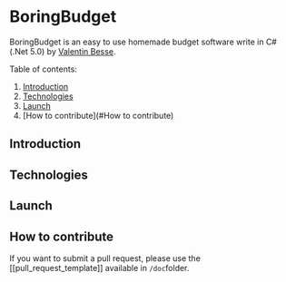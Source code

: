 # BoringBudget
BoringBudget is an easy to use homemade budget software write in C# (.Net 5.0) by [Valentin Besse](https://github.com/valentinbesse).

Table of contents:
1. [Introduction](#Introduction)
2. [Technologies](#Technologies)
3. [Launch](#Launch)
4. [How to contribute](#How to contribute)

## Introduction

## Technologies

## Launch

## How to contribute
If you want to submit a pull request, please use the [[pull_request_template]] available in `/doc`folder.
